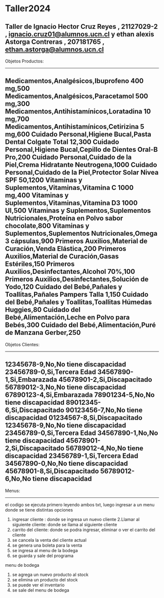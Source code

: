 # Taller2024
Taller de Ignacio Hector Cruz Reyes , 21127029-2 , ignacio.cruz01@alumnos.ucn.cl y ethan alexis Astorga Contreras , 207181765 , ethan.astorga@alumnos.ucn.cl 
--------------------------------------------------------------------------------------------------------------------------------------------------------------
Objetos Productos:
______________________________________________________________________________________________________________________________________________________________
Medicamentos,Analgésicos,Ibuprofeno 400 mg,500
Medicamentos,Analgésicos,Paracetamol 500 mg,300
Medicamentos,Antihistamínicos,Loratadina 10 mg,700
Medicamentos,Antihistamínicos,Cetirizina 5 mg,600
Cuidado Personal,Higiene Bucal,Pasta Dental Colgate Total 12,300
Cuidado Personal,Higiene Bucal,Cepillo de Dientes Oral-B Pro,200
Cuidado Personal,Cuidado de la Piel,Crema Hidratante Neutrogena,1000
Cuidado Personal,Cuidado de la Piel,Protector Solar Nivea SPF 50,1200
Vitaminas y Suplementos,Vitaminas,Vitamina C 1000 mg,400
Vitaminas y Suplementos,Vitaminas,Vitamina D3 1000 UI,500
Vitaminas y Suplementos,Suplementos Nutricionales,Proteína en Polvo sabor chocolate,800
Vitaminas y Suplementos,Suplementos Nutricionales,Omega 3 cápsulas,900
Primeros Auxilios,Material de Curación,Venda Elástica,200
Primeros Auxilios,Material de Curación,Gasas Estériles,150
Primeros Auxilios,Desinfectantes,Alcohol 70%,100
Primeros Auxilios,Desinfectantes,Solución de Yodo,120
Cuidado del Bebé,Pañales y Toallitas,Pañales Pampers Talla 1,150
Cuidado del Bebé,Pañales y Toallitas,Toallitas Húmedas Huggies,80
Cuidado del Bebé,Alimentación,Leche en Polvo para Bebés,300
Cuidado del Bebé,Alimentación,Puré de Manzana Gerber,250
--------------------------------------------------------------------------------------------------------------------------------------------------------------
Objetos Clientes:
______________________________________________________________________________________________________________________________________________________________
12345678-9,No,No tiene discapacidad
23456789-0,Si,Tercera Edad
34567890-1,Si,Embarazada
45678901-2,Si,Discapacitado
56789012-3,No,No tiene discapacidad
67890123-4,Si,Embarazada
78901234-5,No,No tiene discapacidad
89012345-6,Si,Discapacitado
90123456-7,No,No tiene discapacidad
01234567-8,Si,Discapacitado
12345678-9,No,No tiene discapacidad
23456789-0,Si,Tercera Edad
34567890-1,No,No tiene discapacidad
45678901-2,Si,Discapacitado
56789012-4,No,No tiene discapacidad
23456789-1,Si,Tercera Edad
34567890-0,No,No tiene discapacidad
45678901-8,Si,Discapacitado
56789012-6,No,No tiene discapacidad
--------------------------------------------------------------------------------------------------------------------------------------------------------------
Menus:
______________________________________________________________________________________________________________________________________________________________
el codigo se ejecuta primero leyendo ambos txt, luego ingresar a un menu donde se tiene distintas opciones
1. ingresar cliente :  donde se ingresa un nuevo cliente
2.Llamar al siguiente cliente: donde se llama al siguiente cliente
3. carrito del cliente: donde se podra ingresar, eliminar o ver el carrito del cliente
4. se cancela la venta del cliente actual
5. se genera una boleta para la venta
6. se ingresa al menu de la bodega
7. se guarda y sale del programa

menu de bodega
1. se agrega un nuevo producto al stock
2. se elimina un producto del stock
3. se puede ver el inventario
4. se sale del menu de bodega
